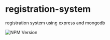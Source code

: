 # registration-system
registration system using express and mongodb
<p>
<img alt="NPM Version" src="https://img.shields.io/npm/v/registration-system">
</p>
